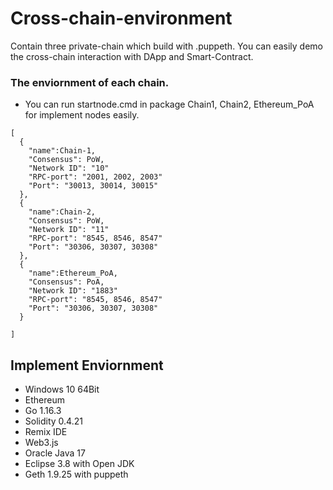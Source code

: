 # Cross-chain-environment
Contain three private-chain which build with .puppeth. You can easily demo the cross-chain interaction with DApp and Smart-Contract.


### The enviornment of each chain.

* You can run startnode.cmd in package Chain1, Chain2, Ethereum_PoA for implement nodes easily.

```
[
  {
    "name":Chain-1,
    "Consensus": PoW,
    "Network ID": "10"
    "RPC-port": "2001, 2002, 2003"
    "Port": "30013, 30014, 30015"
  },
  {
    "name":Chain-2,
    "Consensus": PoW,
    "Network ID": "11"
    "RPC-port": "8545, 8546, 8547"
    "Port": "30306, 30307, 30308"
  },
  {
    "name":Ethereum_PoA,
    "Consensus": PoA,
    "Network ID": "1883"
    "RPC-port": "8545, 8546, 8547"
    "Port": "30306, 30307, 30308"
  }
  
]
```


## Implement Enviornment

* Windows 10 64Bit
* Ethereum
* Go 1.16.3 
* Solidity 0.4.21
* Remix IDE
* Web3.js
* Oracle Java 17
* Eclipse 3.8 with Open JDK 
* Geth 1.9.25 with puppeth

